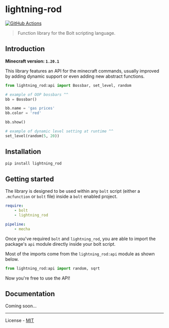 # lightning-rod

[![GitHub Actions](https://github.com/reapermc/lightning-rod/workflows/CI/badge.svg)](https://github.com/reapermc/lightning-rod/actions)

> Function library for the Bolt scripting language.


## Introduction

**Minecraft version: `1.20.1`**

This library features an API for the minecraft commands, usually improved by adding dynamic support or even adding new abstract functions.

```py
from lightning_rod:api import Bossbar, set_level, random

# example of OOP bossbars ^^
bb = Bossbar()

bb.name = 'gas prices'
bb.color = 'red'

bb.show()

# example of dynamic level setting at runtime ^^
set_level(random(5, 20))
```

## Installation

```bash
pip install lightning_rod
```

## Getting started

The library is designed to be used within any `bolt` script (either a `.mcfunction` or `bolt` file) inside a `bolt` enabled project.

```yaml
require:
    - bolt
    - lightning_rod

pipeline:
    - mecha
```

Once you've required `bolt` and `lightning_rod`, you are able to import the package's `api` module directly inside your bolt script.

Most of the imports come from the `lightning_rod:api` module as shown below.

```py
from lightning_rod:api import random, sqrt
```

Now you're free to use the API!


## Documentation

Coming soon...
<!-- Docs available [here](./docs/home.md). -->

---

License - [MIT](https://github.com/reapermc/lightning-rod/blob/main/LICENSE)
